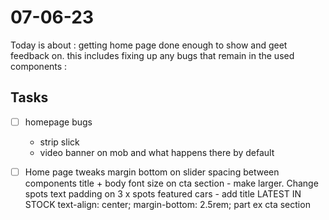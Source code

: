 # 07-06-23

Today is about :
getting home page done enough to show and geet feedback on.
this includes fixing up any bugs that remain in the used components :



## Tasks
- [ ] homepage bugs
    - strip slick
    - video banner on mob and what happens there by default

- [ ] Home page tweaks
margin bottom on slider
spacing between components
title + body font size on cta section - make larger. Change spots text
padding on 3 x spots
featured cars - add title
LATEST IN STOCK
text-align: center;
margin-bottom: 2.5rem;
part ex cta section